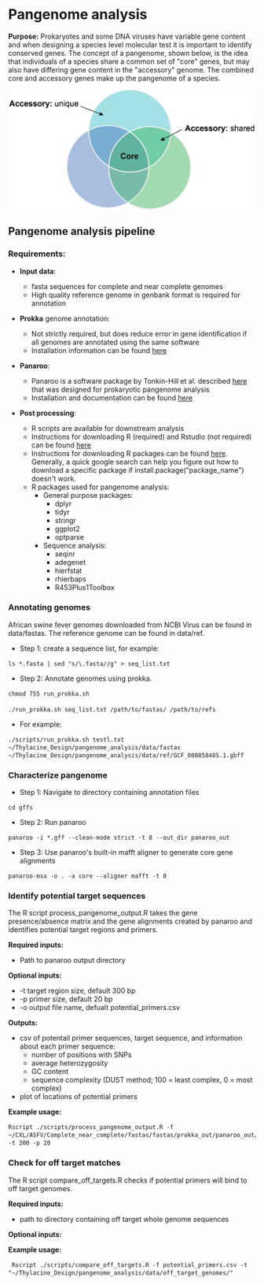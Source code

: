 # Pangenome analysis
**Purpose:** Prokaryotes and some DNA viruses have variable gene content and when designing a species level molecular test it is important to identify conserved genes. The concept of a pangenome, shown below, is the idea that individuals of a species share a common set of "core" genes, but may also have differing gene content in the "accessory" genome. The combined core and accessory genes make up the pangenome of a species. 

<p align="center" width="100%">
	<img src="pangenome.png"
     alt="Pangenome concept"
     width="500"/>
</p>

## Pangenome analysis pipeline 
### Requirements:
* **Input data**:
	* fasta sequences for complete and near complete genomes 
	* High quality reference genome in genbank format is required for annotation
* **Prokka** genome annotation:
	* Not strictly required, but does reduce error in gene identification if all genomes are annotated using the same software 
	* Installation information can be found [here](https://github.com/tseemann/prokka)
* **Panaroo**: 
	* Panaroo is a software package by Tonkin-Hill et al. described [here](https://genomebiology.biomedcentral.com/articles/10.1186/s13059-020-02090-4) that was designed for prokaryotic pangenome analysis 
	* Installation and documentation can be found [here](https://gtonkinhill.github.io/panaroo/#/gettingstarted/quickstart)

* **Post processing**:
	* R scripts are available for downstream analysis 
	* Instructions for downloading R (required) and Rstudio (not required) can be found [here](https://rstudio-education.github.io/hopr/starting.html)
	* Instructions for downloading R packages can be found [here](https://r-coder.com/install-r-packages/#:~:text=Alternatively%2C%20you%20can%20install%20R,mirror%20and%20install%20the%20package.). Generally, a quick google search can help you figure out how to download a specific package if install.package("package_name") doesn't work. 
	* R packages used for pangenome analysis:
		* General purpose packages:
			* dplyr
			* tidyr
			* stringr
			* ggplot2
			* optparse
		* Sequence analysis:
			* seqinr
			* adegenet
			* hierfstat
			* rhierbaps
			* R453Plus1Toolbox


### Annotating genomes
African swine fever genomes downloaded from NCBI Virus can be found in data/fastas. The reference genome can be found in data/ref.

* Step 1: create a sequence list, for example:
```
ls *.fasta | sed "s/\.fasta//g" > seq_list.txt
```
* Step 2: Annotate genomes using prokka. 
```
chmod 755 run_prokka.sh

./run_prokka.sh seq_list.txt /path/to/fastas/ /path/to/refs
```

* For example:
```
./scripts/run_prokka.sh testl.txt ~/Thylacine_Design/pangenome_analysis/data/fastas ~/Thylacine_Design/pangenome_analysis/data/ref/GCF_000858485.1.gbff 
```

### Characterize pangenome
* Step 1: Navigate to directory containing annotation files
```
cd gffs
```
* Step 2: Run panaroo
```
panaroo -i *.gff --clean-mode strict -t 8 --out_dir panaroo_out
```
* Step 3: Use panaroo's built-in mafft aligner to generate core gene alignments
```
panaroo-msa -o . -a core --aligner mafft -t 8
```

### Identify potential target sequences
The R script process_pangenome_output.R takes the gene presence/absence matrix and the gene alignments created by panaroo and identifies potential target regions and primers. 

**Required inputs:** 
* Path to panaroo output directory 

**Optional inputs:** 
* -t target region size, default 300 bp
* -p primer size, default 20 bp
* -o output file name, defualt potential_primers.csv

**Outputs:**
* csv of potentail primer sequences, target sequence, and information about each primer sequence:
	* number of positions with SNPs
	* average heterozygosity
	* GC content
	* sequence complexity (DUST method; 100 = least complex, 0 = most complex)
* plot of locations of potential primers 

**Example usage:**

```
Rscript ./scripts/process_pangenome_output.R -f ~/CXL/ASFV/Complete_near_complete/fastas/fastas/prokka_out/panaroo_out/ -t 300 -p 20
```


### Check for off target matches
The R script compare_off_targets.R checks if potential primers will bind to off target genomes. 

**Required inputs:**
* path to directory containing off target whole genome sequences

**Optional inputs:**

**Example usage:**
```
 Rscript ./scripts/compare_off_targets.R -f potential_primers.csv -t "~/Thylacine_Design/pangenome_analysis/data/off_target_genomes/" 
```


